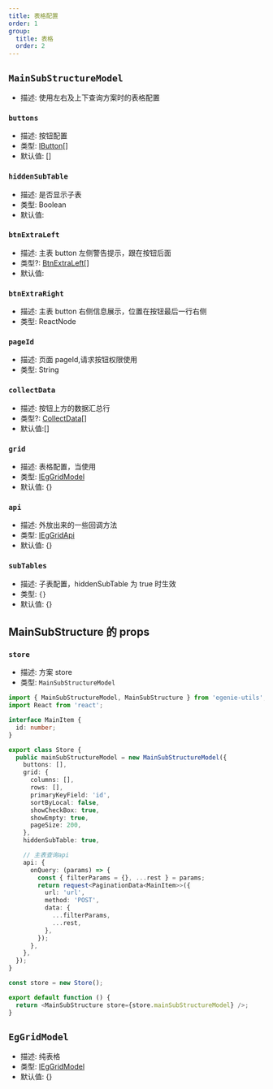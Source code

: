 ```yaml
---
title: 表格配置
order: 1
group:
  title: 表格
  order: 2
---
```


## `MainSubStructureModel`

- 描述: 使用左右及上下查询方案时的表格配置

### `buttons`

- 描述: 按钮配置
- 类型: [IButton](../permission#主表按钮配置项)[]
- 默认值: []

### `hiddenSubTable`

- 描述: 是否显示子表
- 类型: Boolean
- 默认值:

### `btnExtraLeft`

- 描述: 主表 button 左侧警告提示，跟在按钮后面
- 类型?: [BtnExtraLeft](./ieg-grid-types#BtnExtraLeft)[]
- 默认值:

### `btnExtraRight`

- 描述: 主表 button 右侧信息展示，位置在按钮最后一行右侧
- 类型: ReactNode

### `pageId`

- 描述: 页面 pageId,请求按钮权限使用
- 类型: String

### `collectData`

- 描述: 按钮上方的数据汇总行
- 类型?: [CollectData](./ieg-grid-types#CollectData)[]
- 默认值:[]

### `grid`

- 描述: 表格配置，当使用
- 类型: [IEgGridModel](./ieg-grid-model#columns)
- 默认值: {}

### `api`

- 描述: 外放出来的一些回调方法
- 类型: [IEgGridApi](./ieg-grid-api#onRowClick)
- 默认值: {}

### `subTables`

- 描述: 子表配置，hiddenSubTable 为 true 时生效
- 类型: `{}`
- 默认值: {}

## MainSubStructure 的 props

### `store`

- 描述: 方案 store
- 类型: `MainSubStructureModel`

```ts
import { MainSubStructureModel, MainSubStructure } from 'egenie-utils';
import React from 'react';

interface MainItem {
  id: number;
}

export class Store {
  public mainSubStructureModel = new MainSubStructureModel({
    buttons: [],
    grid: {
      columns: [],
      rows: [],
      primaryKeyField: 'id',
      sortByLocal: false,
      showCheckBox: true,
      showEmpty: true,
      pageSize: 200,
    },
    hiddenSubTable: true,

    // 主表查询api
    api: {
      onQuery: (params) => {
        const { filterParams = {}, ...rest } = params;
        return request<PaginationData<MainItem>>({
          url: 'url',
          method: 'POST',
          data: {
            ...filterParams,
            ...rest,
          },
        });
      },
    },
  });
}

const store = new Store();

export default function () {
  return <MainSubStructure store={store.mainSubStructureModel} />;
}
```

## `EgGridModel`

- 描述: 纯表格
- 类型: [IEgGridModel](./ieg-grid-model#columns)
- 默认值: {}
